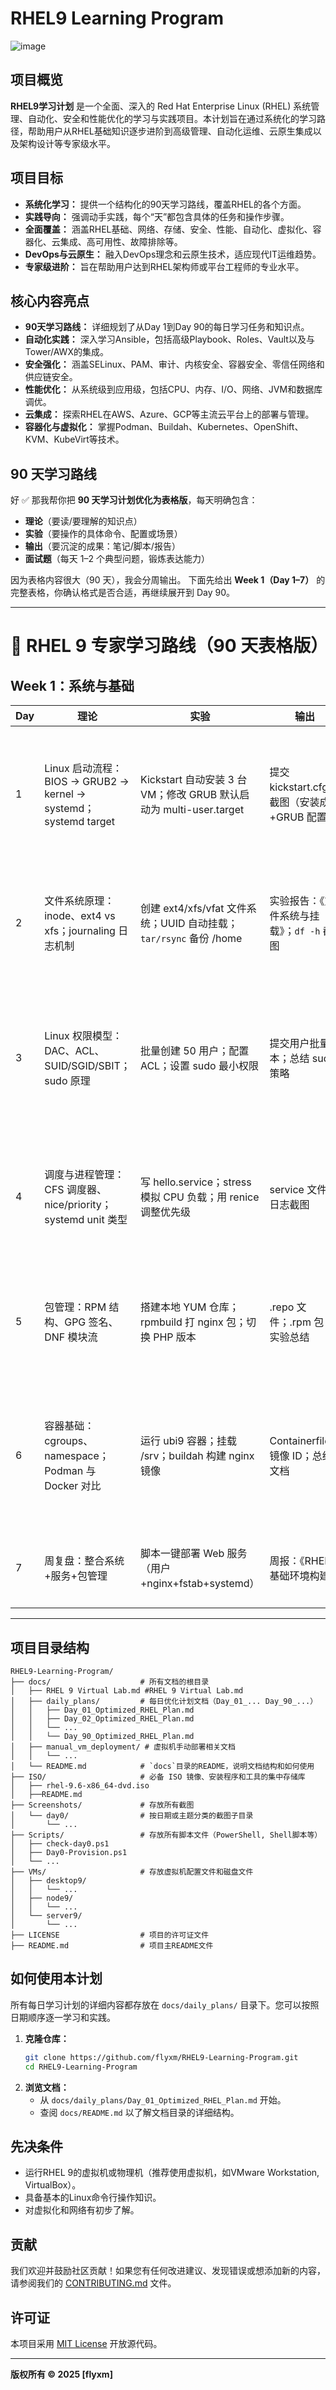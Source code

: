 # RHEL9 Learning Program

![image](Screenshots/redhat.png)<br>

## 项目概览

**RHEL9学习计划** 是一个全面、深入的 Red Hat Enterprise Linux (RHEL) 系统管理、自动化、安全和性能优化的学习与实践项目。本计划旨在通过系统化的学习路径，帮助用户从RHEL基础知识逐步进阶到高级管理、自动化运维、云原生集成以及架构设计等专家级水平。

## 项目目标

*   **系统化学习：** 提供一个结构化的90天学习路线，覆盖RHEL的各个方面。
*   **实践导向：** 强调动手实践，每个“天”都包含具体的任务和操作步骤。
*   **全面覆盖：** 涵盖RHEL基础、网络、存储、安全、性能、自动化、虚拟化、容器化、云集成、高可用性、故障排除等。
*   **DevOps与云原生：** 融入DevOps理念和云原生技术，适应现代IT运维趋势。
*   **专家级进阶：** 旨在帮助用户达到RHEL架构师或平台工程师的专业水平。

## 核心内容亮点

*   **90天学习路线：** 详细规划了从Day 1到Day 90的每日学习任务和知识点。
*   **自动化实践：** 深入学习Ansible，包括高级Playbook、Roles、Vault以及与Tower/AWX的集成。
*   **安全强化：** 涵盖SELinux、PAM、审计、内核安全、容器安全、零信任网络和供应链安全。
*   **性能优化：** 从系统级到应用级，包括CPU、内存、I/O、网络、JVM和数据库调优。
*   **云集成：** 探索RHEL在AWS、Azure、GCP等主流云平台上的部署与管理。
*   **容器化与虚拟化：** 掌握Podman、Buildah、Kubernetes、OpenShift、KVM、KubeVirt等技术。

## 90 天学习路线

好 ✅
那我帮你把 **90 天学习计划优化为表格版**，每天明确包含：

* **理论**（要读/要理解的知识点）
* **实验**（要操作的具体命令、配置或场景）
* **输出**（要沉淀的成果：笔记/脚本/报告）
* **面试题**（每天 1–2 个典型问题，锻炼表达能力）

因为表格内容很大（90 天），我会分周输出。
下面先给出 **Week 1（Day 1–7）** 的完整表格，你确认格式是否合适，再继续展开到 Day 90。

---

# 📅 RHEL 9 专家学习路线（90 天表格版）

## Week 1：系统与基础

| Day | 理论                                                        | 实验                                                    | 输出                                | 面试题                                             |
| --- | --------------------------------------------------------- | ----------------------------------------------------- | --------------------------------- | ----------------------------------------------- |
| 1   | Linux 启动流程：BIOS → GRUB2 → kernel → systemd；systemd target | Kickstart 自动安装 3 台 VM；修改 GRUB 默认启动为 multi-user.target | 提交 kickstart.cfg；截图（安装成功+GRUB 配置） | ① 请描述 Linux 启动过程？ ② systemd 和 SysV init 的区别是什么？ |
| 2   | 文件系统原理：inode、ext4 vs xfs；journaling 日志机制                  | 创建 ext4/xfs/vfat 文件系统；UUID 自动挂载；`tar/rsync` 备份 /home  | 实验报告：《文件系统与挂载》；`df -h` 截图         | ① 为什么生产推荐 UUID 挂载？ ② ext4 和 xfs 的主要区别？          |
| 3   | Linux 权限模型：DAC、ACL、SUID/SGID/SBIT；sudo 原理                 | 批量创建 50 用户；配置 ACL；设置 sudo 最小权限                        | 提交用户批量脚本；总结 sudo 策略               | ① chmod 4755 和 2755 有何区别？ ② 如何限制用户只能执行某些命令？     |
| 4   | 调度与进程管理：CFS 调度器、nice/priority；systemd unit 类型             | 写 hello.service；stress 模拟 CPU 负载；用 renice 调整优先级       | service 文件；日志截图                   | ① load average 是如何计算的？ ② systemd 如何处理服务依赖？      |
| 5   | 包管理：RPM 结构、GPG 签名、DNF 模块流                                 | 搭建本地 YUM 仓库；rpmbuild 打 nginx 包；切换 PHP 版本              | .repo 文件；.rpm 包；实验总结              | ① dnf 模块流解决了什么问题？ ② 如何排查 rpm 缺少依赖？              |
| 6   | 容器基础：cgroups、namespace；Podman 与 Docker 对比                 | 运行 ubi9 容器；挂载 /srv；buildah 构建 nginx 镜像                | Containerfile；镜像 ID；总结文档          | ① 容器为什么比虚拟机启动快？ ② Podman 与 Docker 有何区别？         |
| 7   | 周复盘：整合系统+服务+包管理                                           | 脚本一键部署 Web 服务（用户+nginx+fstab+systemd）                 | 周报：《RHEL9 基础环境构建》                 | ① 如何从零搭建一台企业 Web 服务器？                           |

---



## 项目目录结构

```
RHEL9-Learning-Program/
├── docs/                    # 所有文档的根目录
│   ├── RHEL 9 Virtual Lab.md #RHEL 9 Virtual Lab.md
│   ├── daily_plans/         # 每日优化计划文档（Day_01_... Day_90_...）
│   │   ├── Day_01_Optimized_RHEL_Plan.md
│   │   ├── Day_02_Optimized_RHEL_Plan.md
│   │   └── ...
│   │   └── Day_90_Optimized_RHEL_Plan.md
│   ├── manual_vm_deployment/ # 虚拟机手动部署相关文档
│   │   └── ...
│   └── README.md            # `docs`目录的README，说明文档结构和如何使用
├── ISO/                     # 必备 ISO 镜像、安装程序和工具的集中存储库
│   ├── rhel-9.6-x86_64-dvd.iso
│   ├──README.md
├── Screenshots/             # 存放所有截图
│   └── day0/                # 按日期或主题分类的截图子目录
│       └── ...
├── Scripts/                 # 存放所有脚本文件（PowerShell, Shell脚本等）
│   ├── check-day0.ps1
│   ├── Day0-Provision.ps1
│   └── ...
├── VMs/                     # 存放虚拟机配置文件和磁盘文件
│   ├── desktop9/
│   │   └── ...
│   ├── node9/
│   │   └── ...
│   └── server9/
│       └── ...
├── LICENSE                  # 项目的许可证文件
├── README.md                # 项目主README文件
```

## 如何使用本计划

所有每日学习计划的详细内容都存放在 `docs/daily_plans/` 目录下。您可以按照日期顺序逐一学习和实践。

1.  **克隆仓库：**
    ```bash
    git clone https://github.com/flyxm/RHEL9-Learning-Program.git
    cd RHEL9-Learning-Program
    ```
2.  **浏览文档：**
    *   从 `docs/daily_plans/Day_01_Optimized_RHEL_Plan.md` 开始。
    *   查阅 `docs/README.md` 以了解文档目录的详细结构。

## 先决条件

*   运行RHEL 9的虚拟机或物理机（推荐使用虚拟机，如VMware Workstation, VirtualBox）。
*   具备基本的Linux命令行操作知识。
*   对虚拟化和网络有初步了解。

## 贡献

我们欢迎并鼓励社区贡献！如果您有任何改进建议、发现错误或想添加新的内容，请参阅我们的 [CONTRIBUTING.md](CONTRIBUTING.md) 文件。

## 许可证

本项目采用 [MIT License](LICENSE) 开放源代码。

---

**版权所有 © 2025 [flyxm]**